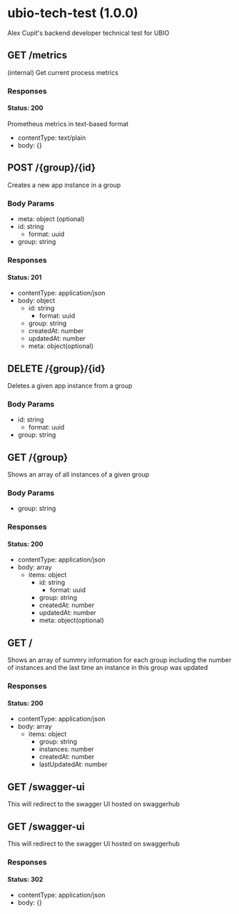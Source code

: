 # ubio-tech-test (1.0.0)
Alex Cupit's backend developer technical test for UBIO


## GET /metrics
(internal) Get current process metrics


### Responses
#### Status: 200
Prometheus metrics in text-based format
- contentType: text/plain
- body: {}


## POST /{group}/{id}
Creates a new app instance in a group


### Body Params
- meta: object (optional)
- id: string
  - format: uuid
- group: string


### Responses
#### Status: 201
- contentType: application/json
- body: object
  - id: string
    - format: uuid
  - group: string
  - createdAt: number
  - updatedAt: number
  - meta: object(optional)


## DELETE /{group}/{id}
Deletes a given app instance from a group


### Body Params
- id: string
  - format: uuid
- group: string


## GET /{group}
Shows an array of all instances of a given group


### Body Params
- group: string


### Responses
#### Status: 200
- contentType: application/json
- body: array
  - items: object
    - id: string
      - format: uuid
    - group: string
    - createdAt: number
    - updatedAt: number
    - meta: object(optional)


## GET /
Shows an array of summry information for each group including the number of instances and the last time an instance in this group was updated


### Responses
#### Status: 200
- contentType: application/json
- body: array
  - items: object
    - group: string
    - instances: number
    - createdAt: number
    - lastUpdatedAt: number


## GET /swagger-ui
This will redirect to the swagger UI hosted on swaggerhub


## GET /swagger-ui
This will redirect to the swagger UI hosted on swaggerhub


### Responses
#### Status: 302
- contentType: application/json
- body: {}